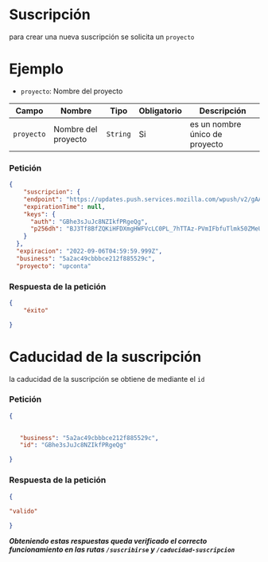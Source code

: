 # Suscripción
 para crear una nueva  suscripción se solicita un `proyecto` 
 
 # Ejemplo 

 - `proyecto`: Nombre del proyecto
  
  

|Campo|Nombre|Tipo|Obligatorio|Descripción|
|--|--|--|--|--|
|`proyecto`|Nombre del proyecto|`String`|Si|es un nombre único de proyecto|


### Petición 

```json
{
    "suscripcion": {
    "endpoint": "https://updates.push.services.mozilla.com/wpush/v2/gAAAAABjFk-KqMOt29voK5EnNPGz6ARERAX8gR6qhjL7ctwx1Cyc5Js5g9qnbAuktXty8W7z34AEpImpPRuaSXUvWz_xWXNYABE3y8wRDsml0rZQlDrJWGb67j75z_RMb6vNZ5aL8hny6QxzSVwEB1e_d5BCUkhDls_PYL0ZtDlmh9ugMvVnQnU",
    "expirationTime": null,
    "keys": {
      "auth": "GBhe3sJuJc8NZIkfPRgeQg",
      "p256dh": "BJ3Tf8BfZQKiHFDXmgHWFVcLC0PL_7hTTAz-PVmIFbfuTlmk50ZMeU-PztRj-qSKYzdjMXqglpN3ftD1DivBx0A"
    }
  },
  "expiracion": "2022-09-06T04:59:59.999Z",
  "business": "5a2ac49cbbbce212f885529c",
  "proyecto": "upconta"
```
### Respuesta de la petición 
```json
{
	"éxito"

}
```





# Caducidad de la suscripción

  la caducidad de la suscripción se obtiene de mediante el `id`

### Petición

 ```json
{
	

	"business": "5a2ac49cbbbce212f885529c",
    "id": "GBhe3sJuJc8NZIkfPRgeQg"

}
```

### Respuesta de la petición 

```json
{
	
"valido"

}
```

__***Obteniendo estas respuestas queda verificado el correcto funcionamiento en las rutas  `/suscribirse` y `/caducidad-suscripcion`***__

     